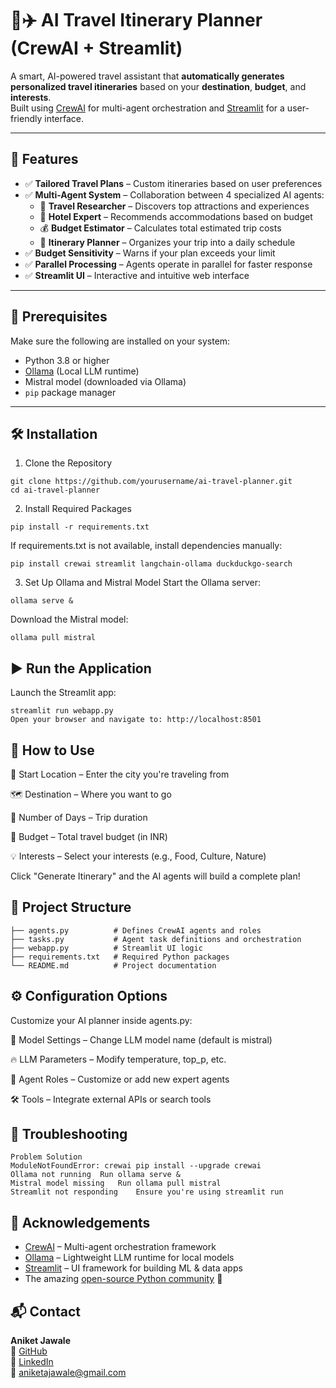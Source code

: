 # 🧠✈️ AI Travel Itinerary Planner (CrewAI + Streamlit)

A smart, AI-powered travel assistant that **automatically generates personalized travel itineraries** based on your **destination**, **budget**, and **interests**.  
Built using [CrewAI](https://github.com/joaomdmoura/crewAI) for multi-agent orchestration and [Streamlit](https://streamlit.io/) for a user-friendly interface.

---

## 🚀 Features

- ✅ **Tailored Travel Plans** – Custom itineraries based on user preferences  
- ✅ **Multi-Agent System** – Collaboration between 4 specialized AI agents:
  - 🧭 **Travel Researcher** – Discovers top attractions and experiences
  - 🏨 **Hotel Expert** – Recommends accommodations based on budget
  - 💰 **Budget Estimator** – Calculates total estimated trip costs
  - 📅 **Itinerary Planner** – Organizes your trip into a daily schedule
- ✅ **Budget Sensitivity** – Warns if your plan exceeds your limit  
- ✅ **Parallel Processing** – Agents operate in parallel for faster response  
- ✅ **Streamlit UI** – Interactive and intuitive web interface

---

## 🧩 Prerequisites

Make sure the following are installed on your system:

- Python 3.8 or higher  
- [Ollama](https://ollama.com/) (Local LLM runtime)  
- Mistral model (downloaded via Ollama)  
- `pip` package manager  

---

## 🛠️ Installation

1. Clone the Repository

```
git clone https://github.com/yourusername/ai-travel-planner.git
cd ai-travel-planner
```
2. Install Required Packages

```
pip install -r requirements.txt
```
If requirements.txt is not available, install dependencies manually:
```
pip install crewai streamlit langchain-ollama duckduckgo-search
```
3. Set Up Ollama and Mistral Model
Start the Ollama server:
```
ollama serve &
```
Download the Mistral model:

```
ollama pull mistral
```

## ▶️ Run the Application
Launch the Streamlit app:
```
streamlit run webapp.py
Open your browser and navigate to: http://localhost:8501
```

## 📝 How to Use
📍 Start Location – Enter the city you're traveling from

🗺️ Destination – Where you want to go

📆 Number of Days – Trip duration

💸 Budget – Total travel budget (in INR)

💡 Interests – Select your interests (e.g., Food, Culture, Nature)

Click "Generate Itinerary" and the AI agents will build a complete plan!

## 📁 Project Structure
```
├── agents.py          # Defines CrewAI agents and roles
├── tasks.py           # Agent task definitions and orchestration
├── webapp.py          # Streamlit UI logic
├── requirements.txt   # Required Python packages
└── README.md          # Project documentation
```

## ⚙️ Configuration Options
Customize your AI planner inside agents.py:

🔁 Model Settings – Change LLM model name (default is mistral)

🔥 LLM Parameters – Modify temperature, top_p, etc.

🧠 Agent Roles – Customize or add new expert agents

🛠️ Tools – Integrate external APIs or search tools

## 🧰 Troubleshooting
```
Problem	Solution
ModuleNotFoundError: crewai	pip install --upgrade crewai
Ollama not running	Run ollama serve &
Mistral model missing	Run ollama pull mistral
Streamlit not responding	Ensure you're using streamlit run
```

## 🙌 Acknowledgements

- [CrewAI](https://github.com/joaomdmoura/crewAI) – Multi-agent orchestration framework  
- [Ollama](https://ollama.com/) – Lightweight LLM runtime for local models  
- [Streamlit](https://streamlit.io/) – UI framework for building ML & data apps  
- The amazing [open-source Python community](https://www.python.org/psf/community/) 💙


## 📬 Contact

**Aniket Jawale**  
🔗 [GitHub](https://github.com/aniketjawale-github)  
🔗 [LinkedIn](https://www.linkedin.com/in/aniketjawalee/)  
📧 aniketajawale@gmail.com  
